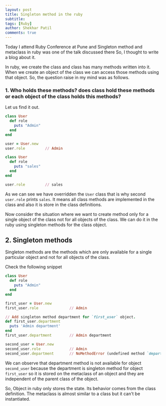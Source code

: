```yaml
---
layout: post
title: Singleton method in the ruby
subtitle: 
tags: [Ruby]
author: Shekhar Patil
comments: true
---
```


Today I attend Ruby Conference at Pune and Singleton method and metaclass in ruby was one of the talk discussed there So, I thought to write a blog about it.

In ruby, we create the class and class has many methods written into it. When we create an object of the class we can access those methods using that object. So, the question raise in my mind was as follows.

### 1. Who holds these methods? does class hold these methods or each object of the class holds this methods? 

Let us find it out.

```ruby
class User
  def role
    puts "Admin"
  end
end

user = User.new
user.role         // Admin

class User
  def role
    puts "sales"
  end
end

user.role         // sales
```

As we can see we have overridden the `User` class that is why second `user.role` prints `sales`. It means all class methods are implemented in the class and also it is store in the class definitions.

Now consider the situation where we want to create method only for a single object of the class not for all objects of the class. We can do it in the ruby using singleton methods for the class object.

## 2. Singleton methods

Singleton methods are the methods which are only available for a single particular object and not for all objects of the class.

Check the following snippet

```ruby
class User
  def role
    puts "Admin"
  end
end

first_user = User.new      
first_user.role              // Admin

// Add singleton method department for `first_user` object.
def first_user.department
  puts 'Admin department'
end
first_user.department        // Admin department

second_user = User.new
second_user.role             // Admin
second_user.department       // NoMethodError (undefined method `department' for #<User:0x000055a8b44b45d0>)
```

We can observe that department method is not available for object `second_user` because the department is singleton method for object `first_user` so it is stored on the metaclass of an object and they are independent of the parent class of the object.

So, Object in ruby only stores the state. Its behavior comes from the class definition. The metaclass is almost similar to a class but it can't be instantiated.
 
